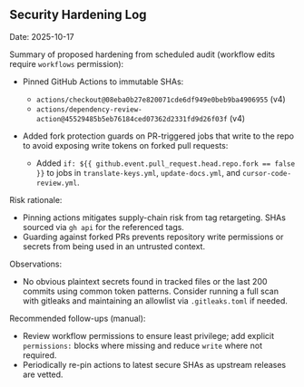 ## Security Hardening Log

Date: 2025-10-17

Summary of proposed hardening from scheduled audit (workflow edits require `workflows` permission):

- Pinned GitHub Actions to immutable SHAs:
  - `actions/checkout@08eba0b27e820071cde6df949e0beb9ba4906955` (v4)
  - `actions/dependency-review-action@45529485b5eb76184ced07362d2331fd9d26f03f` (v4)

- Added fork protection guards on PR-triggered jobs that write to the repo to avoid exposing write tokens on forked pull requests:
  - Added `if: ${{ github.event.pull_request.head.repo.fork == false }}` to jobs in `translate-keys.yml`, `update-docs.yml`, and `cursor-code-review.yml`.

Risk rationale:

- Pinning actions mitigates supply-chain risk from tag retargeting. SHAs sourced via `gh api` for the referenced tags.
- Guarding against forked PRs prevents repository write permissions or secrets from being used in an untrusted context.

Observations:

- No obvious plaintext secrets found in tracked files or the last 200 commits using common token patterns. Consider running a full scan with gitleaks and maintaining an allowlist via `.gitleaks.toml` if needed.

Recommended follow-ups (manual):

- Review workflow permissions to ensure least privilege; add explicit `permissions:` blocks where missing and reduce `write` where not required.
- Periodically re-pin actions to latest secure SHAs as upstream releases are vetted.
